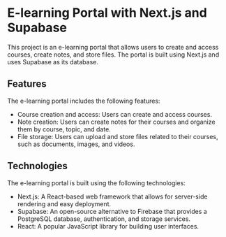 # E-learning Portal with Next.js and Supabase

This project is an e-learning portal that allows users to create and access courses, create notes, and store files. The portal is built using Next.js and uses Supabase as its database.

## Features

The e-learning portal includes the following features:

- Course creation and access: Users can create and access courses.
- Note creation: Users can create notes for their courses and organize them by course, topic, and date.
- File storage: Users can upload and store files related to their courses, such as documents, images, and videos.

## Technologies

The e-learning portal is built using the following technologies:

- Next.js: A React-based web framework that allows for server-side rendering and easy deployment.
- Supabase: An open-source alternative to Firebase that provides a PostgreSQL database, authentication, and storage services.
- React: A popular JavaScript library for building user interfaces.
